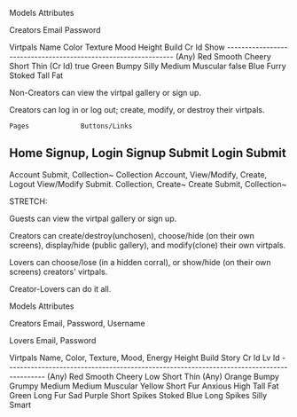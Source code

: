 Models    Attributes
            
Creators  Email  Password
  
Virtpals  Name   Color  Texture  Mood    Height  Build    Cr Id    Show 
          ---------------------------------------------------------------
          (Any)  Red    Smooth   Cheery  Short   Thin     (Cr Id)  true 
                 Green  Bumpy    Silly   Medium  Muscular          false
                 Blue   Furry    Stoked  Tall    Fat

Non-Creators can view the virtpal gallery or sign up. 

Creators can log in or log out; create, modify, or destroy their virtpals.

    Pages             Buttons/Links

  Home              Signup, Login
  Signup            Submit
  Login             Submit
  ------------------------------------------
  Account           Submit, Collection~
  Collection        Account, View/Modify, Create, Logout
  View/Modify       Submit. Collection, Create~
  Create            Submit, Collection~
  
  

STRETCH:

  Guests can view the virtpal gallery or sign up.
  
  Creators can create/destroy(unchosen), choose/hide (on their own screens), display/hide (public gallery), and modify(clone) their own virtpals.
  
  Lovers can choose/lose (in a hidden corral), or show/hide (on their own screens) creators' virtpals.
  
  Creator-Lovers can do it all.
  
  
Models      Attributes
            
Creators    Email,  Password, Username

Lovers      Email,  Password
  
Virtpals    Name,   Color,    Texture,      Mood,     Energy  Height  Build     Story   Cr Id   Lv Id
            -----------------------------------------------------------------------------------------
            (Any)   Red       Smooth        Cheery    Low     Short   Thin      (Any)
                    Orange    Bumpy         Grumpy    Medium  Medium  Muscular
                    Yellow    Short Fur     Anxious   High    Tall    Fat
                    Green     Long Fur      Sad
                    Purple    Short Spikes  Stoked
                    Blue      Long Spikes   Silly
                                            Smart